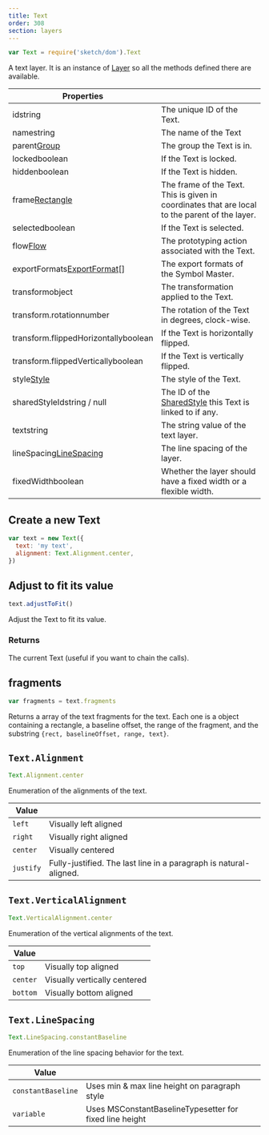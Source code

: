 ```yaml
---
title: Text
order: 308
section: layers
---
```


```javascript
var Text = require('sketch/dom').Text
```

A text layer. It is an instance of [Layer](#layer) so all the methods defined there are available.

| Properties                                                                  |                                                                                                |
| --------------------------------------------------------------------------- | ---------------------------------------------------------------------------------------------- |
| id<span class="arg-type">string</span>                                      | The unique ID of the Text.                                                                     |
| name<span class="arg-type">string</span>                                    | The name of the Text                                                                           |
| parent<span class="arg-type">[Group](#group)</span>                         | The group the Text is in.                                                                      |
| locked<span class="arg-type">boolean</span>                                 | If the Text is locked.                                                                         |
| hidden<span class="arg-type">boolean</span>                                 | If the Text is hidden.                                                                         |
| frame<span class="arg-type">[Rectangle](#rectangle)</span>                  | The frame of the Text. This is given in coordinates that are local to the parent of the layer. |
| selected<span class="arg-type">boolean</span>                               | If the Text is selected.                                                                       |
| flow<span class="arg-type">[Flow](#flow)</span>                             | The prototyping action associated with the Text.                                               |
| exportFormats<span class="arg-type">[ExportFormat](#export-format)[]</span> | The export formats of the Symbol Master.                                                       |
| transform<span class="arg-type">object</span>                               | The transformation applied to the Text.                                                        |
| transform.rotation<span class="arg-type">number</span>                      | The rotation of the Text in degrees, clock-wise.                                               |
| transform.flippedHorizontally<span class="arg-type">boolean</span>          | If the Text is horizontally flipped.                                                           |
| transform.flippedVertically<span class="arg-type">boolean</span>            | If the Text is vertically flipped.                                                             |
| style<span class="arg-type">[Style](#style)</span>                          | The style of the Text.                                                                         |
| sharedStyleId<span class="arg-type">string / null</span>                    | The ID of the [SharedStyle](#shared-style) this Text is linked to if any.                      |
| text<span class="arg-type">string</span>                                    | The string value of the text layer.                                                            |
| lineSpacing<span class="arg-type">[LineSpacing](#textlinespacing)</span>    | The line spacing of the layer.                                                                 |
| fixedWidth<span class="arg-type">boolean</span>                             | Whether the layer should have a fixed width or a flexible width.                               |

## Create a new Text

```javascript
var text = new Text({
  text: 'my text',
  alignment: Text.Alignment.center,
})
```

## Adjust to fit its value

```javascript
text.adjustToFit()
```

Adjust the Text to fit its value.

### Returns

The current Text (useful if you want to chain the calls).

## fragments

```javascript
var fragments = text.fragments
```

Returns a array of the text fragments for the text. Each one is a object containing a rectangle, a baseline offset, the range of the fragment, and the substring `{rect, baselineOffset, range, text}`.

## `Text.Alignment`

```javascript
Text.Alignment.center
```

Enumeration of the alignments of the text.

| Value     |                                                                   |
| --------- | ----------------------------------------------------------------- |
| `left`    | Visually left aligned                                             |
| `right`   | Visually right aligned                                            |
| `center`  | Visually centered                                                 |
| `justify` | Fully-justified. The last line in a paragraph is natural-aligned. |

## `Text.VerticalAlignment`

```javascript
Text.VerticalAlignment.center
```

Enumeration of the vertical alignments of the text.

| Value    |                              |
| -------- | ---------------------------- |
| `top`    | Visually top aligned         |
| `center` | Visually vertically centered |
| `bottom` | Visually bottom aligned      |

## `Text.LineSpacing`

```javascript
Text.LineSpacing.constantBaseline
```

Enumeration of the line spacing behavior for the text.

| Value              |                                                         |
| ------------------ | ------------------------------------------------------- |
| `constantBaseline` | Uses min & max line height on paragraph style           |
| `variable`         | Uses MSConstantBaselineTypesetter for fixed line height |
